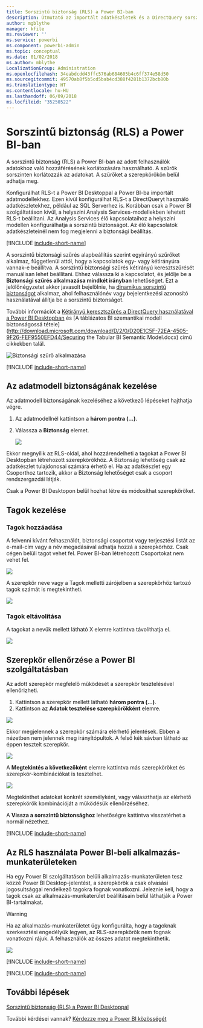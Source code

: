 ```yaml
---
title: Sorszintű biztonság (RLS) a Power BI-ban
description: Útmutató az importált adatkészletek és a DirectQuery sorszintű biztonságának konfigurálásához a Power BI szolgáltatásban.
author: mgblythe
manager: kfile
ms.reviewer: ''
ms.service: powerbi
ms.component: powerbi-admin
ms.topic: conceptual
ms.date: 01/02/2018
ms.author: mblythe
LocalizationGroup: Administration
ms.openlocfilehash: 34eabdcdd43ffc576ab684605b4c6ff374e58d50
ms.sourcegitcommit: 49570ab8f5b5cd5bab4cd388f4281b1372bcb80b
ms.translationtype: HT
ms.contentlocale: hu-HU
ms.lasthandoff: 06/09/2018
ms.locfileid: "35250522"
---
```

# <a name="row-level-security-rls-with-power-bi"></a>Sorszintű biztonság (RLS) a Power BI-ban
A sorszintű biztonság (RLS) a Power BI-ban az adott felhasználók adatokhoz való hozzáférésének korlátozására használható. A szűrők sorszinten korlátozzák az adatokat. A szűrőket a szerepkörökön belül adhatja meg.

Konfigurálhat RLS-t a Power BI Desktoppal a Power BI-ba importált adatmodellekhez. Ezen kívül konfigurálhat RLS-t a DirectQueryt használó adatkészletekhez, például az SQL Serverhez is. Korábban csak a Power BI szolgáltatáson kívül, a helyszíni Analysis Services-modellekben lehetett RLS-t beállítani. Az Analysis Services élő kapcsolataihoz a helyszíni modellen konfigurálhatja a sorszintű biztonságot. Az élő kapcsolatok adatkészleteinél nem fog megjelenni a biztonsági beállítás.

[!INCLUDE [include-short-name](./includes/rls-desktop-define-roles.md)]

A sorszintű biztonsági szűrés alapbeállítás szerint egyirányú szűrőket alkalmaz, függetlenül attól, hogy a kapcsolatok egy- vagy kétirányúra vannak-e beállítva. A sorszintű biztonsági szűrés kétirányú keresztszűrését manuálisan lehet beállítani. Ehhez válassza ki a kapcsolatot, és jelölje be a **Biztonsági szűrés alkalmazása mindkét irányban** lehetőséget. Ezt a jelölőnégyzetet akkor javasolt bejelölnie, ha [dinamikus sorszintű biztonságot](https://docs.microsoft.com/sql/analysis-services/supplemental-lesson-implement-dynamic-security-by-using-row-filters) alkalmaz, ahol felhasználónév vagy bejelentkezési azonosító használatával állítja be a sorszintű biztonságot. 

További információt a [Kétirányú keresztszűrés a DirectQuery használatával a Power BI Desktopban](desktop-bidirectional-filtering.md) és [A táblázatos BI szemantikai modell biztonságossá tétele](http://download.microsoft.com/download/D/2/0/D20E1C5F-72EA-4505-9F26-FEF9550EFD44/Securing the Tabular BI Semantic Model.docx) című cikkekben talál.

![Biztonsági szűrő alkalmazása](media/service-admin-rls/rls-apply-security-filter.png)


[!INCLUDE [include-short-name](./includes/rls-desktop-view-as-roles.md)]

## <a name="manage-security-on-your-model"></a>Az adatmodell biztonságának kezelése
Az adatmodell biztonságának kezeléséhez a következő lépéseket hajthatja végre.

1. Az adatmodellnél kattintson a **három pontra (…)**.
2. Válassza a **Biztonság** elemet.
   
   ![](media/service-admin-rls/rls-security.png)

Ekkor megnyílik az RLS-oldal, ahol hozzárendelheti a tagokat a Power BI Desktopban létrehozott szerepkörökhöz. A Biztonság lehetőség csak az adatkészlet tulajdonosai számára érhető el. Ha az adatkészlet egy Csoporthoz tartozik, akkor a Biztonság lehetőséget csak a csoport rendszergazdái látják. 

Csak a Power BI Desktopon belül hozhat létre és módosíthat szerepköröket.

## <a name="working-with-members"></a>Tagok kezelése
### <a name="add-members"></a>Tagok hozzáadása
A felvenni kívánt felhasználót, biztonsági csoportot vagy terjesztési listát az e-mail-cím vagy a név megadásával adhatja hozzá a szerepkörhöz. Csak cégen belüli tagot vehet fel. Power BI-ban létrehozott Csoportokat nem vehet fel.

![](media/service-admin-rls/rls-add-member.png)

A szerepkör neve vagy a Tagok melletti zárójelben a szerepkörhöz tartozó tagok számát is megtekintheti.

![](media/service-admin-rls/rls-member-count.png)

### <a name="remove-members"></a>Tagok eltávolítása
A tagokat a nevük mellett látható X elemre kattintva távolíthatja el. 

![](media/service-admin-rls/rls-remove-member.png)

## <a name="validating-the-role-within-the-power-bi-service"></a>Szerepkör ellenőrzése a Power BI szolgáltatásban
Az adott szerepkör megfelelő működését a szerepkör tesztelésével ellenőrizheti. 

1. Kattintson a szerepkör mellett látható **három pontra (...)**.
2. Kattintson az **Adatok tesztelése szerepkörökként** elemre.

![](media/service-admin-rls/rls-test-role.png)

Ekkor megjelennek a szerepkör számára elérhető jelentések. Ebben a nézetben nem jelennek meg irányítópultok. A felső kék sávban látható az éppen tesztelt szerepkör.

![](media/service-admin-rls/rls-test-role2.png)

A **Megtekintés a következőként** elemre kattintva más szerepköröket és szerepkör-kombinációkat is tesztelhet.

![](media/service-admin-rls/rls-test-role3.png)

Megtekinthet adatokat konkrét személyként, vagy választhatja az elérhető szerepkörök kombinációját a működésük ellenőrzéséhez. 

A **Vissza a sorszintű biztonsághoz** lehetőségre kattintva visszatérhet a normál nézethez.

[!INCLUDE [include-short-name](./includes/rls-usernames.md)]

## <a name="using-rls-with-app-workspaces-in-power-bi"></a>Az RLS használata Power BI-beli alkalmazás-munkaterületeken
Ha egy Power BI szolgáltatáson belüli alkalmazás-munkaterületen tesz közzé Power BI Desktop-jelentést, a szerepkörök a csak olvasási jogosultsággal rendelkező tagokra fognak vonatkozni. Jeleznie kell, hogy a tagok csak az alkalmazás-munkaterület beállításain belül láthatják a Power BI-tartalmakat.

> [!WARNING]
> Ha az alkalmazás-munkaterületet úgy konfigurálta, hogy a tagoknak szerkesztési engedélyük legyen, az RLS-szerepkörök nem fognak vonatkozni rájuk. A felhasználók az összes adatot megtekinthetik.
> 
> 

![](media/service-admin-rls/rls-group-settings.png)

[!INCLUDE [include-short-name](./includes/rls-limitations.md)]

[!INCLUDE [include-short-name](./includes/rls-faq.md)]

## <a name="next-steps"></a>További lépések
[Sorszintű biztonság (RLS) a Power BI Desktoppal](desktop-rls.md)  

További kérdései vannak? [Kérdezze meg a Power BI közösségét](http://community.powerbi.com/)

